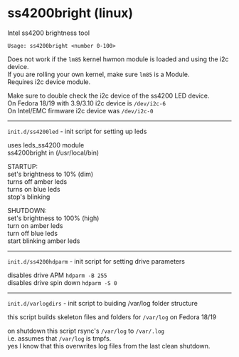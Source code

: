 ss4200bright (linux)
============

Intel ss4200 brightness tool

`Usage: ss4200bright <number 0-100>`  
  
Does not work if the `lm85` kernel hwmon module is loaded and using the i2c device.  
If you are rolling your own kernel, make sure `lm85` is a Module.  
Requires i2c device module.  
  
Make sure to double check the i2c device of the ss4200 LED device.  
On Fedora 18/19 with 3.9/3.10 i2c device is `/dev/i2c-6`  
On Intel/EMC firmware i2c device was `/dev/i2c-0`  
  
---
`init.d/ss4200led` - init script for setting up leds  

uses leds_ss4200 module  
ss4200bright in (/usr/local/bin)

STARTUP:  
set's brightness to 10% (dim)  
turns off amber leds  
turns on blue leds  
stop's blinking 

SHUTDOWN:  
set's brightness to 100% (high)  
turn on amber leds  
turn off blue leds  
start blinking amber leds

---
`init.d/ss4200hdparm` - init script for setting drive parameters

disables drive APM `hdparm -B 255`  
disables drive spin down `hdparm -S 0`  

---
`init.d/varlogdirs` - init script to buiding /var/log folder structure

this script builds skeleton files and folders for `/var/log` on Fedora 18/19

on shutdown this script rsync's `/var/log` to `/var/.log`  
i.e. assumes that `/var/log` is tmpfs.  
yes I know that this overwrites log files from the last clean shutdown.
